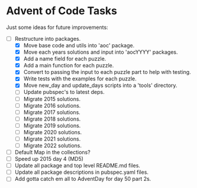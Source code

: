 # Advent of Code Tasks

Just some ideas for future improvements:

- [ ] Restructure into packages.
  - [x] Move base code and utils into 'aoc' package.
  - [x] Move each years solutions and input into 'aocYYYY' packages.
  - [x] Add a name field for each puzzle.
  - [x] Add a main function for each puzzle.
  - [x] Convert to passing the input to each puzzle part to help with testing.
  - [x] Write tests with the examples for each puzzle.
  - [x] Move new_day and update_days scripts into a 'tools' directory.
  - [ ] Update pubspec's to latest deps.
  - [ ] Migrate 2015 solutions.
  - [ ] Migrate 2016 solutions.
  - [ ] Migrate 2017 solutions.
  - [ ] Migrate 2018 solutions.
  - [ ] Migrate 2019 solutions.
  - [ ] Migrate 2020 solutions.
  - [ ] Migrate 2021 solutions.
  - [ ] Migrate 2022 solutions.

- [ ] Default Map in the collections?
- [ ] Speed up 2015 day 4 (MD5)
- [ ] Update all package and top level README.md files.
- [ ] Update all package descriptions in pubspec.yaml files.
- [ ] Add gotta catch em all to AdventDay for day 50 part 2s.
